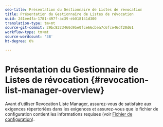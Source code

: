 ```yaml
---
seo-title: Présentation du Gestionnaire de Listes de révocation
title: Présentation du Gestionnaire de Listes de révocation
uuid: 241ee4fa-1781-497f-ac39-eb018141d300
translation-type: tm+mt
source-git-commit: 29bc8323460d9be0fce66cbea7c6fce46df20d61
workflow-type: tm+mt
source-wordcount: '38'
ht-degree: 0%

---
```



# Présentation du Gestionnaire de Listes de révocation {#revocation-list-manager-overview}

Avant d’utiliser Revocation Liste Manager, assurez-vous de satisfaire aux exigences répertoriées dans les exigences et assurez-vous que le fichier de configuration contient les informations requises (voir [Fichier de configuration](../policy-revocation-list-manager/revocation-config-file-props.md)).
